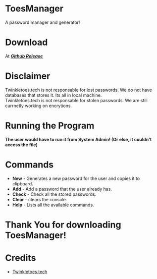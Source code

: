 # ToesManager

A password manager and generator!

# Download

At ***[Github Release](https://github.com/Twinkletoes5/ToesManager/releases/tag/v1.1.0-alpha)***

# Disclaimer

Twinkletoes.tech is not responsable for lost passwords. We do not have databases that stores it. Its all in local machine.\
Twinkletoes.tech is not responsable for stolen passwords. We are still currnetly working on encrytions.

# Running the Program
****The user would have to run it from System Admin! (Or else, it couldn't access the file)****

# Commands
* **New** - Generates a new password for the user and copies it to clipboard.
* **Add** - Add a password that the user already has.
* **Check** - Check all the stored passwords.
* **Clear** - clears the console.
* **Help** - Lists all the available commands.

# Thank You for downloading ToesManager!

# Credits
- [Twinkletoes.tech](https://www.twinkletoes.tech/)
